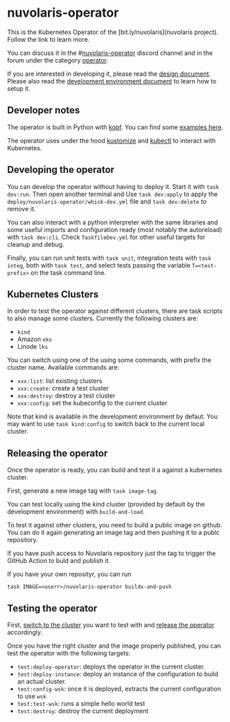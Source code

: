 <!--
  ~ Licensed to the Apache Software Foundation (ASF) under one
  ~ or more contributor license agreements.  See the NOTICE file
  ~ distributed with this work for additional information
  ~ regarding copyright ownership.  The ASF licenses this file
  ~ to you under the Apache License, Version 2.0 (the
  ~ "License"); you may not use this file except in compliance
  ~ with the License.  You may obtain a copy of the License at
  ~
  ~   http://www.apache.org/licenses/LICENSE-2.0
  ~
  ~ Unless required by applicable law or agreed to in writing,
  ~ software distributed under the License is distributed on an
  ~ "AS IS" BASIS, WITHOUT WARRANTIES OR CONDITIONS OF ANY
  ~ KIND, either express or implied.  See the License for the
  ~ specific language governing permissions and limitations
  ~ under the License.
  ~
-->
# nuvolaris-operator

This is the Kubernetes Operator of the [bit.ly/nuvolaris](nuvolaris project). Follow the link to learn more.

You can discuss it in the #[nuvolaris-operator](https://discord.gg/RzJ4FHR2aR) discord channel and in the forum under the category [operator](https://github.com/nuvolaris/nuvolaris/discussions/categories/operator).

If you are interested in developing it, please read the [design document](DESIGN.doc). Please also read the [development environment document](https://github.com/nuvolaris/nuvolaris/blob/main/docs/DEVEL.md) to learn how to setup it.

## Developer notes

The operator is built in Python with [kopf](https://kopf.readthedocs.io/en/stable/). You can find some [examples here](https://github.com/nolar/kopf/tree/main/examples).

The operator uses under the hood [kustomize](https://kustomize.io/) and [kubectl](https://kubernetes.io/docs/reference/kubectl/) to interact with Kubernetes.

## Developing the operator

You can develop the operator without having to deploy it. Start it with `task dev:run`.  Then open another terminal and Use `task dev:apply` to apply the `deploy/nuvolaris-operator/whisk-dev.yml` file and `task dev:delete` to remove it. 

You can also interact with a python interpreter with the same libraries and some useful imports and configuration ready (most notably the autoreload) with `task dev:cli`. Check `TaskfileDev.yml` for other useful targets for cleanup and debug.

Finally, you can run unit tests with `task unit`, integration tests with `task integ`, both with `task test`, and select tests passing the variable  `T=<test-prefix>` on the task command line.

## Kubernetes Clusters

In order to test the operator against different clusters,  there are task scripts to also manage some clusters. Currently the following clusters  are: 

- `kind` 
- Amazon `eks` 
- Linode `lks` 

You can switch using one of the using some commands, with prefix the cluster name. Available commands are:

- `xxx:list`: list existing clusters
- `xxx:create`: create a test cluster
- `xxx:destroy`: destroy a test cluster
- `xxx:config`: set the kubeconfig to the current cluster

Note that kind is available in the development environment by defaut. You may want to use `task kind:config` to switch back to the current local cluster.

## Releasing the operator

Once the operator is ready, you can build and test it a against a kubernetes cluster.

First, generate a new image tag with `task image-tag`.

You can test locally using the kind cluster (provided by default by the development environment) with  `build-and-load`. 

To test it against other clusters, you need to build a public image on github. You can do it again generating an image tag and then pushing it to a publc repository. 

If you have push access to Nuvolaris repository just the tag to trigger the GitHub Action to buld and publish it. 

If you have your own reposityr, you can run

`task IMAGE=<userr>/nuvolaris-operator buildx-and-push`
 ## Testing the operator

First, [switch to the cluster](#kubernetes-cluster) you want to test with and [release the operator](#releasing-the-operator) accordingly.

Once you have the right cluster and the image properly published, you can test the operator with the following targets:

- `test:deploy-operator`: deploys the operator in the current cluster.
- `test:deploy-instance`: deploy an instance of the configuration to build an actual cluster.
- `test:config-wsk`: once it is deployed, extracts the current configuration to use `wsk`
- `test:test-wsk`: runs a simple hello world test
- `test:destroy`: destroy the current deployment
